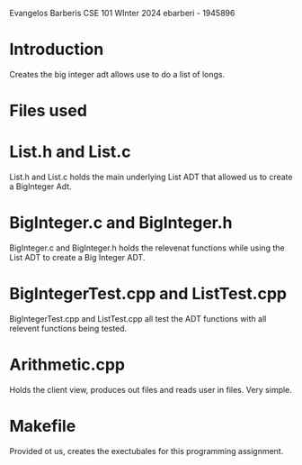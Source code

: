 Evangelos Barberis
CSE 101 WInter 2024
ebarberi - 1945896

# Introduction
Creates the big integer adt allows use to do a list of longs.

# Files used
# List.h and List.c
List.h and List.c holds the main underlying List ADT that allowed us to create a BigInteger Adt.

# BigInteger.c and BigInteger.h
BigInteger.c and BigInteger.h holds the relevenat functions while using the List ADT to create a Big Integer ADT.

# BigIntegerTest.cpp and ListTest.cpp
BigIntegerTest.cpp and ListTest.cpp all test the ADT functions with all relevent functions being tested.

# Arithmetic.cpp
Holds the client view, produces out files and reads user in files. Very simple.

# Makefile
Provided ot us, creates the exectubales for this programming assignment. 